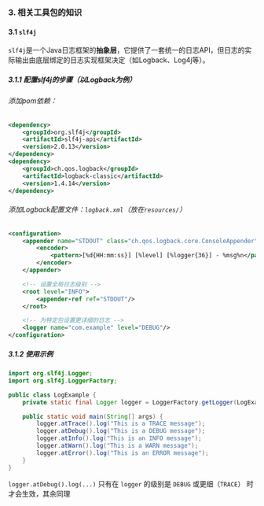 ### 3. 相关工具包的知识

#### 3.1 `slf4j`

`slf4j`是一个Java日志框架的**抽象层**，它提供了一套统一的日志API，但日志的实际输出由底层绑定的日志实现框架决定（如Logback、Log4j等）。

##### 3.1.1 配置slf4j的步骤（以Logback为例）

###### 添加pom依赖：
```xml
<dependency>
    <groupId>org.slf4j</groupId>
    <artifactId>slf4j-api</artifactId>
    <version>2.0.13</version>
</dependency>
<dependency>
    <groupId>ch.qos.logback</groupId>
    <artifactId>logback-classic</artifactId>
    <version>1.4.14</version>
</dependency>
```

###### 添加Logback配置文件：`logback.xml`（放在`resources/`）
```xml
<configuration>
    <appender name="STDOUT" class="ch.qos.logback.core.ConsoleAppender">
        <encoder>
            <pattern>[%d{HH:mm:ss}] [%level] [%logger{36}] - %msg%n</pattern>
        </encoder>
    </appender>

    <!-- 设置全局日志级别 -->
    <root level="INFO">
        <appender-ref ref="STDOUT"/>
    </root>

    <!-- 为特定包设置更详细的日志 -->
    <logger name="com.example" level="DEBUG"/>
</configuration>
```

##### 3.1.2 使用示例
```java
import org.slf4j.Logger;
import org.slf4j.LoggerFactory;

public class LogExample {
    private static final Logger logger = LoggerFactory.getLogger(LogExample.class);

    public static void main(String[] args) {
        logger.atTrace().log("This is a TRACE message");
        logger.atDebug().log("This is a DEBUG message");
        logger.atInfo().log("This is an INFO message");
        logger.atWarn().log("This is a WARN message");
        logger.atError().log("This is an ERROR message");
    }
}
```
`logger.atDebug().log(...)` 只有在 `logger` 的级别是 `DEBUG` 或更细（`TRACE`） 时才会生效，其余同理